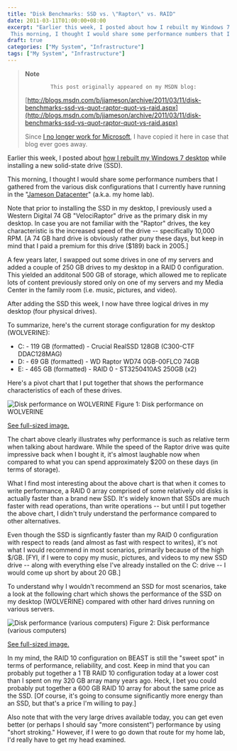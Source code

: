 ```yaml
---
title: "Disk Benchmarks: SSD vs. \"Raptor\" vs. RAID"
date: 2011-03-11T01:00:00+08:00
excerpt: "Earlier this week, I posted about how I rebuilt my Windows 7 desktop while installing a new solid-state drive (SSD). 
 This morning, I thought I would share some performance numbers that I gathered from the various disk configurations that I currently..."
draft: true
categories: ["My System", "Infrastructure"]
tags: ["My System", "Infrastructure"]
---
```


> **Note**
> 
>             This post originally appeared on my MSDN blog:
> 
> 
> 
> [http://blogs.msdn.com/b/jjameson/archive/2011/03/11/disk-benchmarks-ssd-vs-quot-raptor-quot-vs-raid.aspx](http://blogs.msdn.com/b/jjameson/archive/2011/03/11/disk-benchmarks-ssd-vs-quot-raptor-quot-vs-raid.aspx)
> 
> 
> Since [I no longer work for Microsoft](/blog/jjameson/2011/09/02/last-day-with-microsoft), I have copied it here in case that blog                 ever goes away.


Earlier this week, I posted about [how I rebuilt my Windows 7 desktop](/blog/jjameson/2011/03/09/windows-7-sp1-ssd-rebuild-and-maxpatchcachesize-0) while installing a new solid-state drive         (SSD).

This morning, I thought I would share some performance numbers that I gathered from         the various disk configurations that I currently have running in the "[Jameson
            Datacenter](/blog/jjameson/2009/09/14/the-jameson-datacenter)" (a.k.a. my home lab).

Note that prior to installing the SSD in my desktop, I previously used a Western         Digital 74 GB "VelociRaptor" drive as the primary disk in my desktop. In case you         are not familiar with the "Raptor" drives, the key characteristic is the increased         speed of the drive -- specifically 10,000 RPM. [A 74 GB hard drive is obviously         rather puny these days, but keep in mind that I paid a premium for this drive ($189)         back in 2005.]

A few years later, I swapped out some drives in one of my servers and added a couple         of 250 GB drives to my desktop in a RAID 0 configuration. This yielded an additonal         500 GB of storage, which allowed me to replicate lots of content previously stored         only on one of my servers and my Media Center in the family room (i.e. music, pictures,         and video).

After adding the SSD this week, I now have three logical drives in my desktop (four         physical drives).

To summarize, here's the current storage configuration for my desktop (WOLVERINE):

- C: - 119 GB (formatted) - Crucial RealSSD 128GB (C300-CTF DDAC128MAG)
- D: - 69 GB (formatted) - WD Raptor WD74 0GB-00FLC0 74GB
- E: - 465 GB (formatted) - RAID 0 - ST3250410AS 250GB (x2)


Here's a pivot chart that I put together that shows the performance characteristics         of each of these drives.

![Disk performance on WOLVERINE](https://www.technologytoolbox.com/blog/images/www_technologytoolbox_com/blog/jjameson/8/r_Disk%20Benchmarks%20-%20WOLVERINE.png)
            Figure 1: Disk performance on WOLVERINE

[See full-sized image.](/blog/images/www_technologytoolbox_com/blog/jjameson/8/o_Disk%20Benchmarks%20-%20WOLVERINE.png)


The chart above clearly illustrates why performance is such as relative term when         talking about hardware. While the speed of the Raptor drive was quite impressive         back when I bought it, it's almost laughable now when compared to what you can spend         approximately $200 on these days (in terms of storage).

What I find most interesting about the above chart is that when it comes to write         performance, a RAID 0 array comprised of some relatively old disks is actually faster         than a brand new SSD. It's widely known that SSDs are much faster with read operations,         than write operations -- but until I put together the above chart, I didn't truly         understand the performance compared to other alternatives.

Even though the SSD is signficantly faster than my RAID 0 configuration with respect         to reads (and almost as fast with respect to writes), it's not what I would recommend         in most scenarios, primarily because of the high $/GB. [FYI, if I were to copy my         music, pictures, and videos to my new SSD drive -- along with everything else I've         already installed on the C: drive -- I would come up short by about 20 GB.]

To understand why I wouldn't recommend an SSD for most scenarios, take a look at         the following chart which shows the performance of the SSD on my desktop (WOLVERINE)         compared with other hard drives running on various servers.

![Disk performance (various computers)](https://www.technologytoolbox.com/blog/images/www_technologytoolbox_com/blog/jjameson/8/r_Disk%20Benchmarks%20-%20Baseline.png)
            Figure 2: Disk performance (various computers)

[See full-sized image.](/blog/images/www_technologytoolbox_com/blog/jjameson/8/o_Disk%20Benchmarks%20-%20Baseline.png)


In my mind, the RAID 10 configuration on BEAST is still the "sweet spot" in terms         of performance, reliability, and cost. Keep in mind that you can probably put together         a 1 TB RAID 10 configuration today at a lower cost than I spent on my 320 GB array         many years ago. Heck, I bet you could probably put together a 600 GB RAID 10 array         for about the same price as the SSD. [Of course, it's going to consume significantly         more energy than an SSD, but that's a price I'm willing to pay.]

Also note that with the very large drives available today, you can get even better         (or perhaps I should say "more consistent") performance by using "short stroking."         However, if I were to go down that route for my home lab, I'd really have to get         my head examined.

